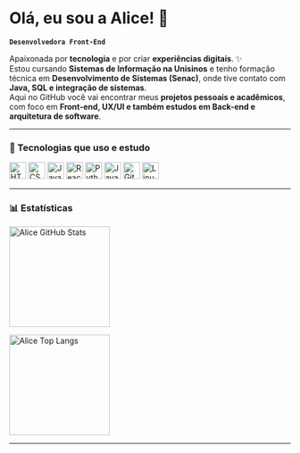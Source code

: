 # Olá, eu sou a Alice! 🌸

**`Desenvolvedora Front-End`**

Apaixonada por **tecnologia** e por criar **experiências digitais**. ✨  
Estou cursando **Sistemas de Informação na Unisinos** e tenho formação técnica em **Desenvolvimento de Sistemas (Senac)**, onde tive contato com **Java, SQL e integração de sistemas**.  
Aqui no GitHub você vai encontrar meus **projetos pessoais e acadêmicos**, com foco em **Front-end, UX/UI e também estudos em Back-end e arquitetura de software**.

---

### 🚀 Tecnologias que uso e estudo  

<p align="left">
  <img alt="HTML" title="HTML" width="30px" src="https://cdn.jsdelivr.net/gh/devicons/devicon/icons/html5/html5-original.svg" />
  <img alt="CSS" title="CSS" width="30px" src="https://cdn.jsdelivr.net/gh/devicons/devicon/icons/css3/css3-original.svg" />
  <img alt="JavaScript" title="JavaScript" width="30px" src="https://cdn.jsdelivr.net/gh/devicons/devicon/icons/javascript/javascript-original.svg" />
  <img alt="React" title="React" width="30px" src="https://cdn.jsdelivr.net/gh/devicons/devicon/icons/react/react-original.svg" />
  <img alt="Python" title="Python" width="30px" src="https://cdn.jsdelivr.net/gh/devicons/devicon/icons/python/python-original.svg" />
  <img alt="Java" title="Java" width="30px" src="https://cdn.jsdelivr.net/gh/devicons/devicon/icons/java/java-original.svg" />
  <img alt="Git" title="Git" width="30px" src="https://cdn.jsdelivr.net/gh/devicons/devicon/icons/git/git-original.svg" />
  <img alt="Linux" title="Linux" width="30px" src="https://cdn.jsdelivr.net/gh/devicons/devicon/icons/linux/linux-original.svg" />
</p>  

---

### 📊 Estatísticas  

<p>
  <img 
    alt="Alice GitHub Stats" 
    height="180" 
    src="https://github-readme-stats.vercel.app/api?username=alixevyce&show_icons=true&theme=tokyonight&include_all_commits=true&locale=pt-br" 
  />
  
  <img 
    alt="Alice Top Langs" 
    height="180" 
    src="https://github-readme-stats.vercel.app/api/top-langs/?username=alixevyce&theme=tokyonight&layout=compact&custom_title=Tecnologias&langs_count=8" 
  />
</p>  

---
